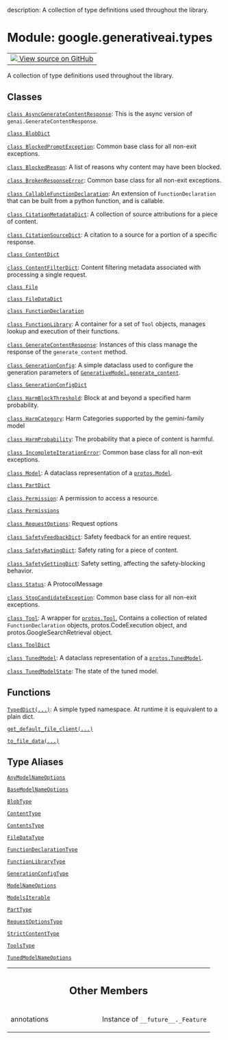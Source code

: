 description: A collection of type definitions used throughout the library.

<div itemscope itemtype="http://developers.google.com/ReferenceObject">
<meta itemprop="name" content="google.generativeai.types" />
<meta itemprop="path" content="Stable" />
<meta itemprop="property" content="annotations"/>
</div>

# Module: google.generativeai.types

<!-- Insert buttons and diff -->

<table class="tfo-notebook-buttons tfo-api nocontent">
<td>
  <a target="_blank" href="https://github.com/google/generative-ai-python/blob/master/google/generativeai/types/__init__.py">
    <img src="https://www.tensorflow.org/images/GitHub-Mark-32px.png" />
    View source on GitHub
  </a>
</td>
</table>



A collection of type definitions used throughout the library.



## Classes

[`class AsyncGenerateContentResponse`](../../google/generativeai/types/AsyncGenerateContentResponse.md): This is the async version of `genai.GenerateContentResponse`.

[`class BlobDict`](../../google/generativeai/types/BlobDict.md)

[`class BlockedPromptException`](../../google/generativeai/types/BlockedPromptException.md): Common base class for all non-exit exceptions.

[`class BlockedReason`](../../google/generativeai/types/BlockedReason.md): A list of reasons why content may have been blocked.

[`class BrokenResponseError`](../../google/generativeai/types/BrokenResponseError.md): Common base class for all non-exit exceptions.

[`class CallableFunctionDeclaration`](../../google/generativeai/types/CallableFunctionDeclaration.md): An extension of `FunctionDeclaration` that can be built from a python function, and is callable.

[`class CitationMetadataDict`](../../google/generativeai/types/CitationMetadataDict.md): A collection of source attributions for a piece of content.

[`class CitationSourceDict`](../../google/generativeai/types/CitationSourceDict.md): A citation to a source for a portion of a specific response.

[`class ContentDict`](../../google/generativeai/types/ContentDict.md)

[`class ContentFilterDict`](../../google/generativeai/types/ContentFilterDict.md): Content filtering metadata associated with processing a single request.

[`class File`](../../google/generativeai/types/File.md)

[`class FileDataDict`](../../google/generativeai/types/FileDataDict.md)

[`class FunctionDeclaration`](../../google/generativeai/types/FunctionDeclaration.md)

[`class FunctionLibrary`](../../google/generativeai/types/FunctionLibrary.md): A container for a set of `Tool` objects, manages lookup and execution of their functions.

[`class GenerateContentResponse`](../../google/generativeai/types/GenerateContentResponse.md): Instances of this class manage the response of the `generate_content` method.

[`class GenerationConfig`](../../google/generativeai/types/GenerationConfig.md): A simple dataclass used to configure the generation parameters of <a href="../../google/generativeai/GenerativeModel.md#generate_content"><code>GenerativeModel.generate_content</code></a>.

[`class GenerationConfigDict`](../../google/generativeai/types/GenerationConfigDict.md)

[`class HarmBlockThreshold`](../../google/generativeai/types/HarmBlockThreshold.md): Block at and beyond a specified harm probability.

[`class HarmCategory`](../../google/generativeai/types/HarmCategory.md): Harm Categories supported by the gemini-family model

[`class HarmProbability`](../../google/generativeai/types/HarmProbability.md): The probability that a piece of content is harmful.

[`class IncompleteIterationError`](../../google/generativeai/types/IncompleteIterationError.md): Common base class for all non-exit exceptions.

[`class Model`](../../google/generativeai/types/Model.md): A dataclass representation of a <a href="../../google/generativeai/protos/Model.md"><code>protos.Model</code></a>.

[`class PartDict`](../../google/generativeai/types/PartDict.md)

[`class Permission`](../../google/generativeai/types/Permission.md): A permission to access a resource.

[`class Permissions`](../../google/generativeai/types/Permissions.md)

[`class RequestOptions`](../../google/generativeai/types/RequestOptions.md): Request options

[`class SafetyFeedbackDict`](../../google/generativeai/types/SafetyFeedbackDict.md): Safety feedback for an entire request.

[`class SafetyRatingDict`](../../google/generativeai/types/SafetyRatingDict.md): Safety rating for a piece of content.

[`class SafetySettingDict`](../../google/generativeai/types/SafetySettingDict.md): Safety setting, affecting the safety-blocking behavior.

[`class Status`](../../google/generativeai/types/Status.md): A ProtocolMessage

[`class StopCandidateException`](../../google/generativeai/types/StopCandidateException.md): Common base class for all non-exit exceptions.

[`class Tool`](../../google/generativeai/types/Tool.md): A wrapper for <a href="../../google/generativeai/protos/Tool.md"><code>protos.Tool</code></a>, Contains a collection of related `FunctionDeclaration` objects, protos.CodeExecution object, and protos.GoogleSearchRetrieval object.

[`class ToolDict`](../../google/generativeai/types/ToolDict.md)

[`class TunedModel`](../../google/generativeai/types/TunedModel.md): A dataclass representation of a <a href="../../google/generativeai/protos/TunedModel.md"><code>protos.TunedModel</code></a>.

[`class TunedModelState`](../../google/generativeai/types/TunedModelState.md): The state of the tuned model.

## Functions

[`TypedDict(...)`](../../google/generativeai/types/TypedDict.md): A simple typed namespace. At runtime it is equivalent to a plain dict.

[`get_default_file_client(...)`](../../google/generativeai/types/get_default_file_client.md)

[`to_file_data(...)`](../../google/generativeai/types/to_file_data.md)

## Type Aliases

[`AnyModelNameOptions`](../../google/generativeai/types/AnyModelNameOptions.md)

[`BaseModelNameOptions`](../../google/generativeai/types/BaseModelNameOptions.md)

[`BlobType`](../../google/generativeai/types/BlobType.md)

[`ContentType`](../../google/generativeai/types/ContentType.md)

[`ContentsType`](../../google/generativeai/types/ContentsType.md)

[`FileDataType`](../../google/generativeai/types/FileDataType.md)

[`FunctionDeclarationType`](../../google/generativeai/types/FunctionDeclarationType.md)

[`FunctionLibraryType`](../../google/generativeai/types/FunctionLibraryType.md)

[`GenerationConfigType`](../../google/generativeai/types/GenerationConfigType.md)

[`ModelNameOptions`](../../google/generativeai/types/AnyModelNameOptions.md)

[`ModelsIterable`](../../google/generativeai/types/ModelsIterable.md)

[`PartType`](../../google/generativeai/types/PartType.md)

[`RequestOptionsType`](../../google/generativeai/types/RequestOptionsType.md)

[`StrictContentType`](../../google/generativeai/types/StrictContentType.md)

[`ToolsType`](../../google/generativeai/types/ToolsType.md)

[`TunedModelNameOptions`](../../google/generativeai/types/TunedModelNameOptions.md)



<!-- Tabular view -->
 <table class="responsive fixed orange">
<colgroup><col width="214px"><col></colgroup>
<tr><th colspan="2"><h2 class="add-link">Other Members</h2></th></tr>

<tr>
<td>

annotations<a id="annotations"></a>

</td>
<td>

Instance of `__future__._Feature`

</td>
</tr>
</table>

